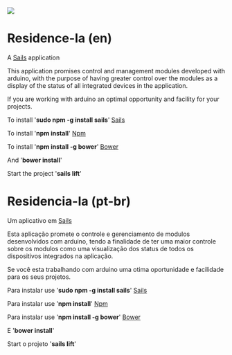 <a href="https://travis-ci.org/edinaldofox/Residencia-Ia">
    <img src="https://travis-ci.org/edinaldofox/Residencia-Ia.svg?branch=master" />
</a>

# Residence-Ia (en)
A [Sails](http://sailsjs.org) application

This application promises control and management modules developed with arduino, with the purpose of having greater control over the modules as a display of the status of all integrated devices in the application.

If you are working with arduino an optimal opportunity and facility for your projects.

To install '<strong>sudo npm -g install sails</strong>' [Sails](http://sailsjs.org/get-started)

To install '<strong>npm install</strong>' [Npm](https://docs.npmjs.com/cli/install)

To install '<strong>npm install -g bower</strong>' [Bower](http://bower.io/#install-bower)

And '<strong>bower install</strong>'

Start the project '<strong>sails lift</strong>'

# Residencia-Ia (pt-br)

Um aplicativo em [Sails](http://sailsjs.org)

Esta aplicação promete o controle e gerenciamento de modulos desenvolvidos com arduino, tendo a finalidade de ter uma maior controle sobre os modulos como uma visualização dos status de todos os dispositivos integrados na aplicação.

Se você esta trabalhando com arduino uma otima oportunidade e facilidade para os seus projetos.

Para instalar use '<strong>sudo npm -g install sails</strong>' [Sails](http://sailsjs.org/get-started)

Para instalar use '<strong>npm install</strong>' [Npm](https://docs.npmjs.com/cli/install)

Para instalar use '<strong>npm install -g bower</strong>' [Bower](http://bower.io/#install-bower)

E '<strong>bower install</strong>'

Start o projeto '<strong>sails lift</strong>'